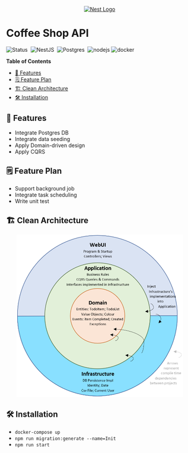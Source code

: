 <p align="center">
  <a href="http://nestjs.com/" target="blank"><img src="https://nestjs.com/img/logo-small.svg" width="200" alt="Nest Logo" /></a>
</p>

<h1> Coffee Shop API </h1>

![Status](https://img.shields.io/badge/Status-Developing-0287D0?style=flat-square)&nbsp;
![NestJS](https://img.shields.io/badge/NestJS-10%2E0-E0234E?style=flat-square&logo=nestjs&logoColor=E0234E)&nbsp;
![Postgres](https://img.shields.io/badge/Posgres-15%2E3-4169E1?style=flat-square&logo=PostgreSQL&logoColor=white)&nbsp;
![nodejs](https://img.shields.io/badge/Node.js-18-3C873A?style=flat-square&logo=nodedotjs&logoColor=white)
![docker](https://img.shields.io/badge/Docker-latest-2CA5E0?style=flat-square&logo=docker&logoColor=white)&nbsp;

**Table of Contents**
- [🌱 Features](#-features)
- [🗒 Feature Plan](#-feature-plan)
- [🏗 Clean Architecture](#-clean-architecture)
- [🛠 Installation](#-installation)

## 🌱 Features
- Integrate Postgres DB
- Integrate data seeding
- Apply Domain-driven design
- Apply CQRS

## 🗒 Feature Plan

- Support background job
- Integrate task scheduling
- Write unit test

## 🏗 Clean Architecture
<p align="center">
  <img src="images/clean-architecture-diagram.webp" width="450" />
</p>

## 🛠 Installation
- `docker-compose up`
- `npm run migration:generate --name=Init`
- `npm run start`

